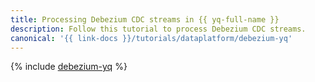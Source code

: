 ```yaml
---
title: Processing Debezium CDC streams in {{ yq-full-name }}
description: Follow this tutorial to process Debezium CDC streams.
canonical: '{{ link-docs }}/tutorials/dataplatform/debezium-yq'
---
```


{% include [debezium-yq](../../_tutorials/dataplatform/debezium-yq.md) %}

